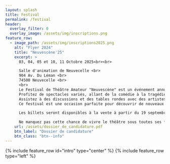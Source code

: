 ```yaml
---
layout: splash
title: Festival
permalink: /festival
header:
  overlay_filter: 0
  overlay_image: /assets/img/inscriptions.png 
feature_row:
  - image_path: /assets/img/inscriptions2025.png
    alt: "Flyer 2024"
    title: "Neuvescène'25"
    excerpt: >
      03, 04, 05 et 10, 11 Octobre 2025<br><br>

      Salle d'animation de Neuvecelle <br>
      904 Av. Du Léman <br>
      74500 Neuvecelle <br>
      <br>
      Le Festival de Théâtre Amateur "Neuvescène" est un événement annuel qui célèbre la créativité et le talent des artistes amateurs. Ce festival offre une plateforme unique aux compagnies de théâtre amateur pour présenter leurs œuvres originales et leurs adaptations de classiques.
      Profitez de spectacles variés, allant de la comédie à la tragédie, en passant par le théâtre contemporain et les pièces classiques.
      Assistez à des discussions et des tables rondes avec des artistes, et metteurs en scène pour échanger sur le monde du théâtre amateur.
      Ce festival est une occasion parfaite pour découvrir de nouveaux talents, soutenir la scène théâtrale et partager des moments inoubliables avec d'autres passionnés de théâtre. Que vous soyez un amateur de théâtre ou un artiste en herbe, "Neuvescène" vous promet une expérience enrichissante et divertissante.<br>

      Les billets seront disponibles à la vente à partir du 19 septembre 2025<br>

      Ne manquez pas cette chance de vivre le théâtre sous toutes ses formes !
    url: /assets/dossier_de_candidature.pdf
    btn_label: "Dossier de candidature"
    btn_class: "btn--info"
---
```


{% include feature_row id="intro" type="center" %}
{% include feature_row type="left" %}
